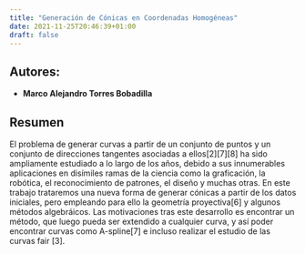 ```yaml
---
title: "Generación de Cónicas en Coordenadas Homogéneas"
date: 2021-11-25T20:46:39+01:00
draft: false
---
```


## Autores:

* __Marco Alejandro Torres Bobadilla__

## Resumen
El problema de generar curvas a partir de un conjunto de puntos y un conjunto de direcciones tangentes asociadas a ellos[2][7][8] ha sido ampliamente estudiado a lo largo de los años, debido a sus innumerables aplicaciones en disı́miles ramas de la ciencia como la graficación, la robótica, el reconocimiento de patrones, el diseño y muchas otras. En este trabajo trataremos una nueva forma de generar cónicas a partir de los datos iniciales, pero empleando para ello la geometrı́a proyectiva[6] y algunos métodos algebráicos. Las motivaciones tras este desarrollo es encontrar un método, que luego pueda ser extendido a cualquier curva, y ası́ poder encontrar curvas como A-spline[7] e incluso realizar el estudio de las curvas fair [3]. 